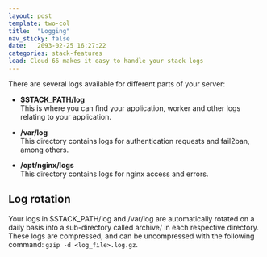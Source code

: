 ```yaml
---
layout: post
template: two-col
title:  "Logging"
nav_sticky: false
date:   2093-02-25 16:27:22
categories: stack-features
lead: Cloud 66 makes it easy to handle your stack logs
---
```


There are several logs available for different parts of your server:

- **$STACK_PATH/log**<br/>
This is where you can find your application, worker and other logs relating to your application.

- **/var/log**<br/>
This directory contains logs for authentication requests and fail2ban, among others.

- **/opt/nginx/logs**<br/>
This directory contains logs for nginx access and errors.

## Log rotation
Your logs in $STACK_PATH/log and /var/log are automatically rotated on a daily basis into a sub-directory called archive/ in each respective directory.
These logs are compressed, and can be uncompressed with the following command: `gzip -d <log_file>.log.gz`.

